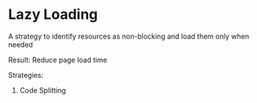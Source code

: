 # Lazy Loading

A strategy to identify resources as non-blocking and load them only when needed

Result: Reduce page load time

Strategies:

1. Code Splitting
